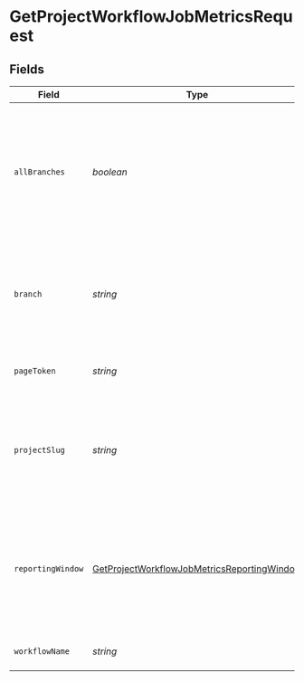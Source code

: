 # GetProjectWorkflowJobMetricsRequest


## Fields

| Field                                                                                                                 | Type                                                                                                                  | Required                                                                                                              | Description                                                                                                           |
| --------------------------------------------------------------------------------------------------------------------- | --------------------------------------------------------------------------------------------------------------------- | --------------------------------------------------------------------------------------------------------------------- | --------------------------------------------------------------------------------------------------------------------- |
| `allBranches`                                                                                                         | *boolean*                                                                                                             | :heavy_minus_sign:                                                                                                    | Whether to retrieve data for all branches combined. Use either this parameter OR the branch name parameter.           |
| `branch`                                                                                                              | *string*                                                                                                              | :heavy_minus_sign:                                                                                                    | The name of a vcs branch. If not passed we will scope the API call to the default branch.                             |
| `pageToken`                                                                                                           | *string*                                                                                                              | :heavy_minus_sign:                                                                                                    | A token to retrieve the next page of results.                                                                         |
| `projectSlug`                                                                                                         | *string*                                                                                                              | :heavy_check_mark:                                                                                                    | Project slug in the form `vcs-slug/org-name/repo-name`. The `/` characters may be URL-escaped.                        |
| `reportingWindow`                                                                                                     | [GetProjectWorkflowJobMetricsReportingWindow](../../models/operations/getprojectworkflowjobmetricsreportingwindow.md) | :heavy_minus_sign:                                                                                                    | The time window used to calculate summary metrics. If not provided, defaults to last-90-days                          |
| `workflowName`                                                                                                        | *string*                                                                                                              | :heavy_check_mark:                                                                                                    | The name of the workflow.                                                                                             |